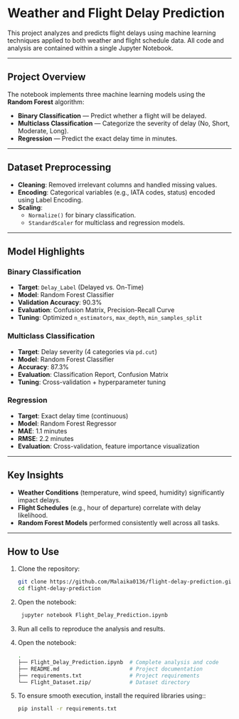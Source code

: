 #  Weather and Flight Delay Prediction

This project analyzes and predicts flight delays using machine learning techniques applied to both weather and flight schedule data. All code and analysis are contained within a single Jupyter Notebook.

---

##  Project Overview

The notebook implements three machine learning models using the **Random Forest** algorithm:

- **Binary Classification** — Predict whether a flight will be delayed.
- **Multiclass Classification** — Categorize the severity of delay (No, Short, Moderate, Long).
- **Regression** — Predict the exact delay time in minutes.

---

##  Dataset Preprocessing

- **Cleaning**: Removed irrelevant columns and handled missing values.
- **Encoding**: Categorical variables (e.g., IATA codes, status) encoded using Label Encoding.
- **Scaling**:
  - `Normalize()` for binary classification.
  - `StandardScaler` for multiclass and regression models.

---

##  Model Highlights

###  Binary Classification
- **Target**: `Delay_Label` (Delayed vs. On-Time)
- **Model**: Random Forest Classifier
- **Validation Accuracy**: 90.3%
- **Evaluation**: Confusion Matrix, Precision-Recall Curve
- **Tuning**: Optimized `n_estimators`, `max_depth`, `min_samples_split`

###  Multiclass Classification
- **Target**: Delay severity (4 categories via `pd.cut`)
- **Model**: Random Forest Classifier
- **Accuracy**: 87.3%
- **Evaluation**: Classification Report, Confusion Matrix
- **Tuning**: Cross-validation + hyperparameter tuning

###  Regression
- **Target**: Exact delay time (continuous)
- **Model**: Random Forest Regressor
- **MAE**: 1.1 minutes  
- **RMSE**: 2.2 minutes
- **Evaluation**: Cross-validation, feature importance visualization

---

##  Key Insights

- **Weather Conditions** (temperature, wind speed, humidity) significantly impact delays.
- **Flight Schedules** (e.g., hour of departure) correlate with delay likelihood.
- **Random Forest Models** performed consistently well across all tasks.

---

##  How to Use

1. Clone the repository:
   ```bash
   git clone https://github.com/Malaika0136/flight-delay-prediction.git
   cd flight-delay-prediction
   
2. Open the notebook:
   ```bash
    jupyter notebook Flight_Delay_Prediction.ipynb
   
3. Run all cells to reproduce the analysis and results.

4.  Open the notebook:
    ```bash
    .
    ├── Flight_Delay_Prediction.ipynb  # Complete analysis and code
    ├── README.md                      # Project documentation
    ├── requirements.txt               # Project requirements
    └── Flight_Dataset.zip/            # Dataset directory
    
    
5. To ensure smooth execution, install the required libraries using::
   ```bash
   pip install -r requirements.txt

